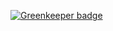 

[![Greenkeeper badge](https://badges.greenkeeper.io/EirikBirkeland/roguelike-creature-generator.svg)](https://greenkeeper.io/)